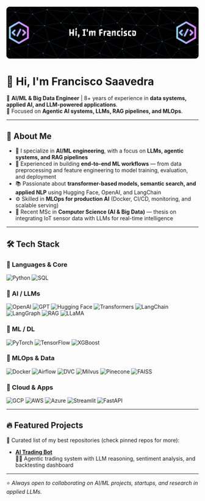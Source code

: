 

![Header](./github-header-banner.png)

<!--
**fsaavedra0003/fsaavedra0003** is a ✨ _special_ ✨ repository because its `README.md` (this file) appears on your GitHub profile.

Here are some ideas to get you started:

- 🔭 I’m currently working on ...
- 🌱 I’m currently learning ...
- 👯 I’m looking to collaborate on ...
- 🤔 I’m looking for help with ...
- 💬 Ask me about ...
- 📫 How to reach me: ...
- 😄 Pronouns: ...
- ⚡ Fun fact: ...
-->


# 👋 Hi, I'm Francisco Saavedra

🎯 **AI/ML & Big Data Engineer** | 8+ years of experience in **data systems, applied AI, and LLM-powered applications**.  
🌱 Focused on **Agentic AI systems, LLMs, RAG pipelines, and MLOps**.  

---

## 🚀 About Me
- 🤖 I specialize in **AI/ML engineering**, with a focus on **LLMs, agentic systems, and RAG pipelines**  
- 🧠 Experienced in building **end-to-end ML workflows** — from data preprocessing and feature engineering to model training, evaluation, and deployment  
- 📚 Passionate about **transformer-based models, semantic search, and applied NLP** using Hugging Face, OpenAI, and LangChain  
- ⚙️ Skilled in **MLOps for production AI** (Docker, CI/CD, monitoring, and scalable serving)  
- 🔬 Recent MSc in **Computer Science (AI & Big Data)** — thesis on integrating IoT sensor data with LLMs for real-time intelligence  


---


## 🛠️ Tech Stack

### 🔹 Languages & Core
![Python](https://img.shields.io/badge/Python-3776AB?style=for-the-badge&logo=python&logoColor=white)
![SQL](https://img.shields.io/badge/SQL-4479A1?style=for-the-badge&logo=postgresql&logoColor=white)

### 🔹 AI / LLMs
![OpenAI](https://img.shields.io/badge/OpenAI-412991?style=for-the-badge&logo=openai&logoColor=white)
![GPT](https://img.shields.io/badge/GPT-10A37F?style=for-the-badge&logo=openai&logoColor=white)
![Hugging Face](https://img.shields.io/badge/HuggingFace-FFAE1A?style=for-the-badge&logo=huggingface&logoColor=black)
![Transformers](https://img.shields.io/badge/Transformers-FF9900?style=for-the-badge)
![LangChain](https://img.shields.io/badge/LangChain-0E76A8?style=for-the-badge)
![LangGraph](https://img.shields.io/badge/LangGraph-4B8BBE?style=for-the-badge)
![RAG](https://img.shields.io/badge/RAG-0052CC?style=for-the-badge)
![LLaMA](https://img.shields.io/badge/LLaMA-7B-800080?style=for-the-badge)

### 🔹 ML / DL
![PyTorch](https://img.shields.io/badge/PyTorch-EE4C2C?style=for-the-badge&logo=pytorch&logoColor=white)
![TensorFlow](https://img.shields.io/badge/TensorFlow-FF6F00?style=for-the-badge&logo=tensorflow&logoColor=white)
![XGBoost](https://img.shields.io/badge/XGBoost-004B87?style=for-the-badge)

### 🔹 MLOps & Data
![Docker](https://img.shields.io/badge/Docker-2496ED?style=for-the-badge&logo=docker&logoColor=white)
![Airflow](https://img.shields.io/badge/Airflow-017CEE?style=for-the-badge&logo=apacheairflow&logoColor=white)
![DVC](https://img.shields.io/badge/DVC-945DD6?style=for-the-badge&logo=dvc&logoColor=white)
![Milvus](https://img.shields.io/badge/Milvus-00B1D8?style=for-the-badge)
![Pinecone](https://img.shields.io/badge/Pinecone-0E76A8?style=for-the-badge)
![FAISS](https://img.shields.io/badge/FAISS-282C34?style=for-the-badge)

### 🔹 Cloud & Apps
![GCP](https://img.shields.io/badge/GCP-4285F4?style=for-the-badge&logo=googlecloud&logoColor=white)
![AWS](https://img.shields.io/badge/AWS-FF9900?style=for-the-badge&logo=amazonaws&logoColor=white)
![Azure](https://img.shields.io/badge/Azure-0089D6?style=for-the-badge&logo=microsoftazure&logoColor=white)
![Streamlit](https://img.shields.io/badge/Streamlit-FF4B4B?style=for-the-badge&logo=streamlit&logoColor=white)
![FastAPI](https://img.shields.io/badge/FastAPI-009688?style=for-the-badge&logo=fastapi&logoColor=white)

---

## 🔥 Featured Projects
📌 Curated list of my best repositories (check pinned repos for more):

- **[AI Trading Bot](https://github.com/fsaavedra0003/Agentic-AI-Trading-Bot-with-LLM-reasoning-sentiment-analysis)**  
  🧑‍💻 Agentic trading system with LLM reasoning, sentiment analysis, and backtesting dashboard  


---

⭐️ _Always open to collaborating on AI/ML projects, startups, and research in applied LLMs._

